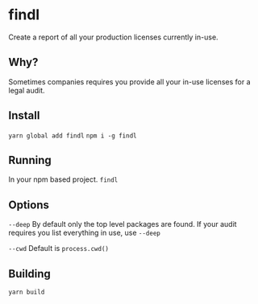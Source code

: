# findl

Create a report of all your production licenses currently in-use.

## Why?

Sometimes companies requires you provide all your in-use licenses for a legal audit.

## Install

`yarn global add findl`
`npm i -g findl`

## Running

In your npm based project.
`findl`

## Options

`--deep`
By default only the top level packages are found. If your audit requires you list everything in use, use `--deep`

`--cwd`
Default is `process.cwd()`

## Building

`yarn build`
